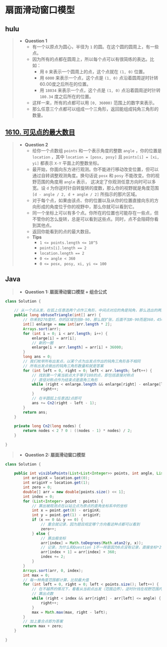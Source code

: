 # 扇面滑动窗口模型

## hulu

> - **Question 1**
>   - 有一个以原点为圆心，半径为 `1` 的圆。在这个圆的圆周上，有一些点。
>   - 因为所有的点都在圆周上，所以每个点可以有很简练的表达。比如：
>     - 用 `0` 来表示一个圆周上的点，这个点就在 `(1, 0)` 位置。
>     - 用 `6000` 来表示一个点，这个点是 `(1, 0)` 点沿着圆周逆时针转60.00度之后所在的位置。
>     - 用 `18034` 来表示一个点，这个点是 `(1, 0)` 点沿着圆周逆时针转 `180.34` 度之后所在的位置。
>   - 这样一来，所有的点都可以用 `[0, 36000)` 范围上的数字来表示。
>   - 那么任意三个点都可以组成一个三角形，返回能组成钝角三角形的数量。

## [1610. 可见点的最大数目](https://leetcode.cn/problems/maximum-number-of-visible-points/)

> - **Question 2**
>   - 给你一个点数组 `points` 和一个表示角度的整数 `angle` ，你的位置是 `location` ，其中 `location = [posx, posy]` 且 `points[i] = [xi, yi]` 都表示 `X-Y` 平面上的整数坐标。
>   - 最开始，你面向东方进行观测。你不能进行移动改变位置，但可以通过自转调整观测角度。换句话说 `posx` 和 `posy` 不能改变。你的视野范围的角度用 `angle` 表示， 这决定了你观测任意方向时可以多宽。设 `d` 为你逆时针自转旋转的度数，那么你的视野就是角度范围 `[d - angle / 2, d + angle / 2]` 所指示的那片区域。
>   - 对于每个点，如果由该点、你的位置以及从你的位置直接向东的方向形成的角度位于你的视野中，那么你就可以看到它。
>   - 同一个坐标上可以有多个点。你所在的位置也可能存在一些点，但不管你的怎么旋转，总是可以看到这些点。同时，点不会阻碍你看到其他点。
>   - 返回你能看到的点的最大数目。
>   - **Tips**
>     - `1 <= points.length <= 10^5`
>     - `points[i].length == 2`
>     - `location.length == 2`
>     - `0 <= angle < 360`
>     - `0 <= posx, posy, xi, yi <= 100`

## Java

> - **Question 1: 扇面滑动窗口模型 + 组合公式**

```java
class Solution {
    
    // 从一个点从发，在弧上任意选两个点作三角形，中间点对应的角是钝角，那么选出的两点一定在从出发点过圆心作的直径所切割出来的半圆内，即三点都在同一个半圆弧上。
    public long obtuseTriangle(int[] arr) {
        // 你来到270度时，你的区域包括0-90，那么就扩张，后面不加0-90而是360，450...
        int[] enlarge = new int[arr.length * 2];
        Arrays.sort(arr);
        for (int i = 0; i < arr.length; i++) {
            enlarge[i] = arr[i];
            // 新的一圈
            enlarge[i + arr.length] = arr[i] + 36000;
        }
        long ans = 0;
        // 我们枚举所有出发点，以某个点为出发点作出的钝角三角形各不相同
        // 所有出发点做出的钝角三角形数量和就是答案
        for (int left = 0, right = 0; left < arr.length; left++) {
            // 找到第一个离当前点大于等于180的点，即包括直接对称点
            // 直径对称点作为结束点是直角三角形
            while (right < enlarge.length && enlarge[right] - enlarge[left] < 18000) {
                right++;
            }
            // 在半圆弧上任意选2点即可
            ans += Cn2(right - left - 1);
        }
        return ans;
    }
    
    private long Cn2(long nodes) {
        return nodes < 2 ? 0 : ((nodes - 1) * nodes) / 2;
    }
    
}
```

> - **Question 2: 扇面滑动窗口模型**

```java
class Solution {
    
    public int visiblePoints(List<List<Integer>> points, int angle, List<Integer> location) {
        int originX = location.get(0);
        int originY = location.get(1);
        int zero = 0;
        double[] arr = new double[points.size() << 1];
        int index = 0;
        for (List<Integer> point : points) {
            // 算出被观测点在以站立点为原点的直角坐标系中的坐标
            int x = point.get(0) - originX;
            int y = point.get(1) - originY;
            if (x == 0 && y == 0) {
                // 重合就记录，因为题目规定哪个方向看这种点都可以看到
                zero++;
            } else {
                // 算出极坐标
                arr[index] = Math.toDegrees(Math.atan2(y, x));
                // 记录，为什么和Question 1不一样是因为0点没有记录，直接坐标*2会导致中间有一部分空缺，那么下面排序就不对了，所以要连着记录
                arr[index + 1] = arr[index] + 360;
                index += 2;
            }
        }
        Arrays.sort(arr, 0, index);
        int max = 0;
        // 每一种角度范围都计算，比较最大值
        for (int left = 0, right = 0; left < points.size(); left++) {
            // 在不越界的情况下，看看从当前点出发（范围边界），逆时针找在视野范围内的点
            // 算出点数
            while (right < index && arr[right] - arr[left] <= angle) {
                right++;
            }
            max = Math.max(max, right - left);
        }
        // 加上重合点即为答案
        return max + zero;
    }
    
}
```
